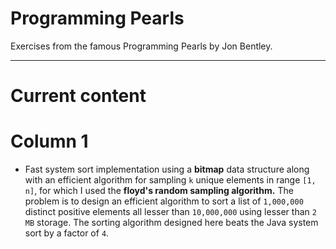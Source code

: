 # Programming Pearls

Exercises from the famous Programming Pearls by Jon Bentley.

***
# Current content

# Column 1

* Fast system sort implementation using a **bitmap** data structure along with an efficient algorithm for 
sampling `k` unique elements in range `[1, n]`, for which I used the **floyd's random sampling algorithm.** The problem is to design an efficient algorithm to sort a list of 
`1,000,000` distinct positive elements all lesser than `10,000,000` using lesser than `2 MB` storage. The sorting 
algorithm designed here beats the Java system sort by a factor of `4`.



